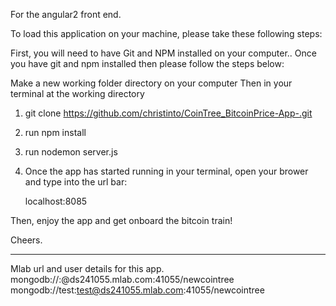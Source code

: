 For the angular2 front end.

To load this application on your machine, please take these following steps:

First, you will need to have Git and NPM installed on your computer..
Once you have git and npm installed then please follow the steps below:

Make a new working folder directory on your computer
Then in your terminal at the working directory
1. git clone https://github.com/christinto/CoinTree_BitcoinPrice-App-.git

2. run   npm install

3. run   nodemon server.js

4. Once the app has started running in your terminal, open your brower and type into the url bar:
   
    localhost:8085

Then, enjoy the app and get onboard the bitcoin train! 

Cheers.

-------------------------------------------------------------
Mlab url and user details for this app.
mongodb://<dbuser>:<dbpassword>@ds241055.mlab.com:41055/newcointree
mongodb://test:test@ds241055.mlab.com:41055/newcointree